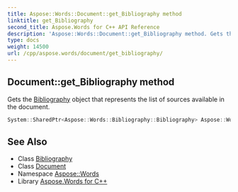 ```yaml
---
title: Aspose::Words::Document::get_Bibliography method
linktitle: get_Bibliography
second_title: Aspose.Words for C++ API Reference
description: 'Aspose::Words::Document::get_Bibliography method. Gets the Bibliography object that represents the list of sources available in the document in C++.'
type: docs
weight: 14500
url: /cpp/aspose.words/document/get_bibliography/
---
```

## Document::get_Bibliography method


Gets the [Bibliography](./) object that represents the list of sources available in the document.

```cpp
System::SharedPtr<Aspose::Words::Bibliography::Bibliography> Aspose::Words::Document::get_Bibliography()
```

## See Also

* Class [Bibliography](../../../aspose.words.bibliography/bibliography/)
* Class [Document](../)
* Namespace [Aspose::Words](../../)
* Library [Aspose.Words for C++](../../../)
